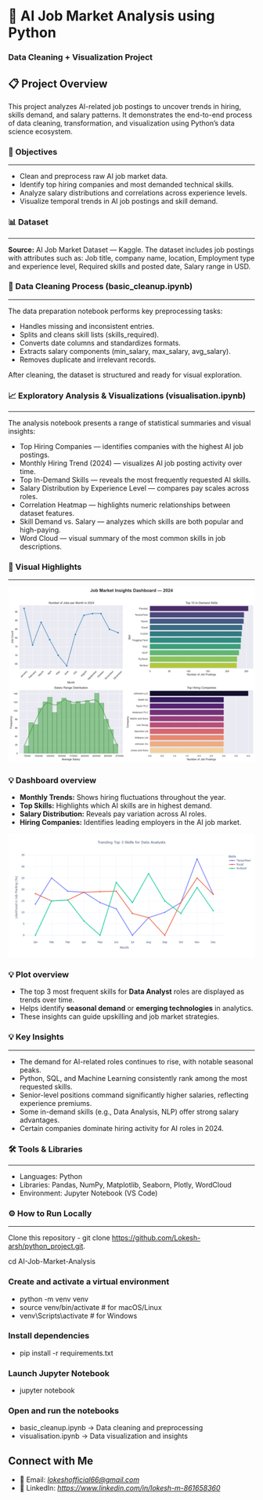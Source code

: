 # 🧠 AI Job Market Analysis using Python

### Data Cleaning + Visualization Project

## 📋 Project Overview

This project analyzes AI-related job postings to uncover trends in hiring, skills demand, and salary patterns.
It demonstrates the end-to-end process of data cleaning, transformation, and visualization using Python’s data science ecosystem.

### 🎯 Objectives
---
- Clean and preprocess raw AI job market data.
- Identify top hiring companies and most demanded technical skills.
- Analyze salary distributions and correlations across experience levels.
- Visualize temporal trends in AI job postings and skill demand.

### 📊 Dataset
---
**Source:** AI Job Market Dataset — Kaggle.
The dataset includes job postings with attributes such as:
Job title, company name, location,
Employment type and experience level,
Required skills and posted date,
Salary range in USD.

### 🧹 Data Cleaning Process (basic_cleanup.ipynb)
---
The data preparation notebook performs key preprocessing tasks:
- Handles missing and inconsistent entries.
- Splits and cleans skill lists (skills_required).
- Converts date columns and standardizes formats.
- Extracts salary components (min_salary, max_salary, avg_salary).
- Removes duplicate and irrelevant records.

After cleaning, the dataset is structured and ready for visual exploration.

### 📈 Exploratory Analysis & Visualizations (visualisation.ipynb)
---
The analysis notebook presents a range of statistical summaries and visual insights:
- Top Hiring Companies — identifies companies with the highest AI job postings.
- Monthly Hiring Trend (2024) — visualizes AI job posting activity over time.
- Top In-Demand Skills — reveals the most frequently requested AI skills.
- Salary Distribution by Experience Level — compares pay scales across roles.
- Correlation Heatmap — highlights numeric relationships between dataset features.
- Skill Demand vs. Salary — analyzes which skills are both popular and high-paying.
- Word Cloud — visual summary of the most common skills in job descriptions.

### 📸 Visual Highlights
---
![Dash Board](/images/output.png)
### 💡 Dashboard overview
- **Monthly Trends:** Shows hiring fluctuations throughout the year.  
- **Top Skills:** Highlights which AI skills are in highest demand.  
- **Salary Distribution:** Reveals pay variation across AI roles.  
- **Hiring Companies:** Identifies leading employers in the AI job market.

![Dash Board](/images/top%203)
### 💡 Plot overview
- The top 3 most frequent skills for **Data Analyst** roles are displayed as trends over time.  
- Helps identify **seasonal demand** or **emerging technologies** in analytics.  
- These insights can guide upskilling and job market strategies.


### 💡 Key Insights
---
- The demand for AI-related roles continues to rise, with notable seasonal peaks.
- Python, SQL, and Machine Learning consistently rank among the most requested skills.
- Senior-level positions command significantly higher salaries, reflecting experience premiums.
- Some in-demand skills (e.g., Data Analysis, NLP) offer strong salary advantages.
- Certain companies dominate hiring activity for AI roles in 2024.

### 🛠️ Tools & Libraries
---
- Languages: Python
- Libraries: Pandas, NumPy, Matplotlib, Seaborn, Plotly, WordCloud
- Environment: Jupyter Notebook (VS Code)

### ⚙️ How to Run Locally
---
Clone this repository - 
git clone https://github.com/Lokesh-arsh/python_project.git.

cd AI-Job-Market-Analysis

### Create and activate a virtual environment

- python -m venv venv
- source venv/bin/activate   # for macOS/Linux
- venv\Scripts\activate      # for Windows


### Install dependencies

- pip install -r requirements.txt


### Launch Jupyter Notebook

- jupyter notebook


### Open and run the notebooks

- basic_cleanup.ipynb → Data cleaning and preprocessing
- visualisation.ipynb → Data visualization and insights

## Connect with Me  

- 📧 Email: *lokeshofficial66@gmail.com*  
- 💼 LinkedIn: *https://www.linkedin.com/in/lokesh-m-861658360*  
 
